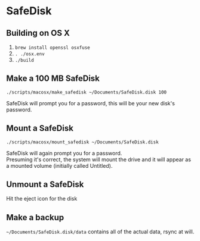 SafeDisk
========

Building on OS X
--------
1. `brew install openssl osxfuse`
1. `. ./osx.env`
1. `./build`

Make a 100 MB SafeDisk
-----------------
`./scripts/macosx/make_safedisk ~/Documents/SafeDisk.disk 100`

SafeDisk will prompt you for a password, this will be your new disk's password.

Mount a SafeDisk
------------
`./scripts/macosx/mount_safedisk ~/Documents/SafeDisk.disk`

SafeDisk will again prompt you for a password.  
Presuming it's correct, the system will mount the drive
and it will appear as a mounted volume (initially called Untitled).

Unmount a SafeDisk
------------------
Hit the eject icon for the disk

Make a backup
------------------
`~/Documents/SafeDisk.disk/data` contains all of the actual data, rsync at will.
